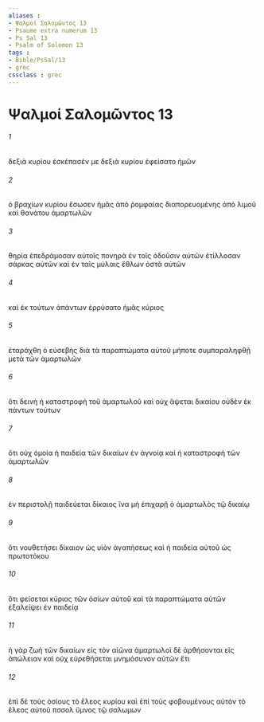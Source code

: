 ```yaml
---
aliases : 
- Ψαλμοί Σαλoμῶντος 13
- Psaume extra numerum 13
- Ps Sal 13
- Psalm of Solomon 13
tags : 
- Bible/PsSal/13
- grec
cssclass : grec
---
```


# Ψαλμοί Σαλoμῶντος 13

###### 1
δεξιὰ κυρίου ἐσκέπασέν με δεξιὰ κυρίου ἐφείσατο ἡμῶν
###### 2
ὁ βραχίων κυρίου ἔσωσεν ἡμᾶς ἀπὸ ῥομφαίας διαπορευομένης ἀπὸ λιμοῦ καὶ θανάτου ἁμαρτωλῶν
###### 3
θηρία ἐπεδράμοσαν αὐτοῖς πονηρά ἐν τοῖς ὀδοῦσιν αὐτῶν ἐτίλλοσαν σάρκας αὐτῶν καὶ ἐν ταῖς μύλαις ἔθλων ὀστᾶ αὐτῶν
###### 4
καὶ ἐκ τούτων ἁπάντων ἐρρύσατο ἡμᾶς κύριος
###### 5
ἐταράχθη ὁ εὐσεβὴς διὰ τὰ παραπτώματα αὐτοῦ μήποτε συμπαραληφθῇ μετὰ τῶν ἁμαρτωλῶν
###### 6
ὅτι δεινὴ ἡ καταστροφὴ τοῦ ἁμαρτωλοῦ καὶ οὐχ ἅψεται δικαίου οὐδὲν ἐκ πάντων τούτων
###### 7
ὅτι οὐχ ὁμοία ἡ παιδεία τῶν δικαίων ἐν ἀγνοίᾳ καὶ ἡ καταστροφὴ τῶν ἁμαρτωλῶν
###### 8
ἐν περιστολῇ παιδεύεται δίκαιος ἵνα μὴ ἐπιχαρῇ ὁ ἁμαρτωλὸς τῷ δικαίῳ
###### 9
ὅτι νουθετήσει δίκαιον ὡς υἱὸν ἀγαπήσεως καὶ ἡ παιδεία αὐτοῦ ὡς πρωτοτόκου
###### 10
ὅτι φείσεται κύριος τῶν ὁσίων αὐτοῦ καὶ τὰ παραπτώματα αὐτῶν ἐξαλείψει ἐν παιδείᾳ
###### 11
ἡ γὰρ ζωὴ τῶν δικαίων εἰς τὸν αἰῶνα ἁμαρτωλοὶ δὲ ἀρθήσονται εἰς ἀπώλειαν καὶ οὐχ εὑρεθήσεται μνημόσυνον αὐτῶν ἔτι
###### 12
ἐπὶ δὲ τοὺς ὁσίους τὸ ἔλεος κυρίου καὶ ἐπὶ τοὺς φοβουμένους αὐτὸν τὸ ἔλεος αὐτοῦ πσσολ ὕμνος τῷ σαλωμων
